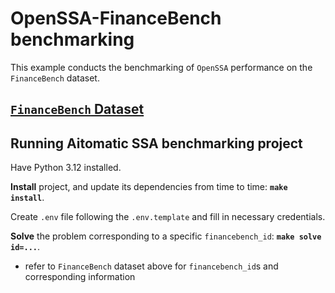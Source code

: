 <!-- markdownlint-disable MD043 -->

# OpenSSA-FinanceBench benchmarking

This example conducts the benchmarking of `OpenSSA` performance
on the `FinanceBench` dataset.

## [`FinanceBench` Dataset](https://github.com/patronus-ai/financebench/blob/main/financebench_sample_150.csv)

## Running Aitomatic SSA benchmarking project

Have Python 3.12 installed.

__Install__ project, and update its dependencies from time to time:
__`make install`__.

Create `.env` file following the `.env.template` and fill in necessary credentials.

__Solve__ the problem corresponding to a specific `financebench_id`:
__`make solve id=...`__.

- refer to `FinanceBench` dataset above for `financebench_id`s
and corresponding information
